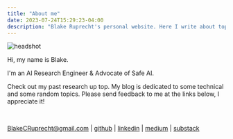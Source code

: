 ```yaml
---
title: "About me"
date: 2023-07-24T15:29:23-04:00
description: "Blake Ruprecht's personal website. Here I write about topics that interest me, link my academic research, display some art, and draw some pictures. My contact info is on the home page."
---
```


![headshot](headshot.jpg)

Hi, my name is Blake.

I'm an AI Research Engineer & Advocate of Safe AI.

Check out my past research up top. My blog is dedicated to some technical and some random topics. Please send feedback to me at the links below, I appreciate it!

&nbsp;

BlakeCRuprecht@gmail.com | [github](https://github.com/blakeruprecht) | [linkedin](https://www.linkedin.com/in/blakeruprecht) | [medium](https://medium.com/@blakeruprecht) | [substack](https://blakeruprecht.substack.com/)
